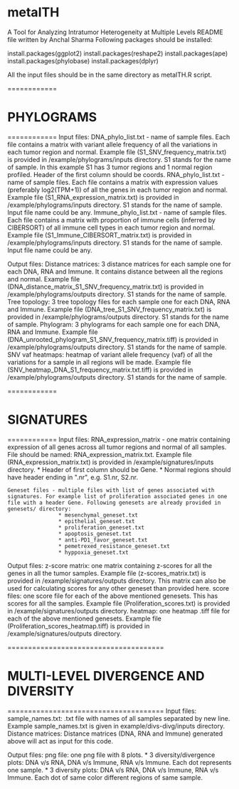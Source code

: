 # metaITH
A Tool for Analyzing Intratumor Heterogeneity at Multiple Levels
README file written by Anchal Sharma
Following packages should be installed:

install.packages(ggplot2)
install.packages(reshape2)
install.packages(ape)
install.packages(phylobase)
install.packages(dplyr)

All the input files should be in the same directory as metaITH.R script.





============
# PHYLOGRAMS
============
Input files:
	DNA_phylo_list.txt - name of sample files. Each file contains a matrix with variant allele frequency of all the variations in each tumor region and normal. Example file (S1_SNV_frequency_matrix.txt) is provided in /example/phylograms/inputs directory. S1 stands for the name of sample. In this example S1 has 3 tumor regions and 1 normal region profiled. Header of the first column should be coords.
	RNA_phylo_list.txt - name of sample files. Each file contains a matrix with expression values (preferably log2(TPM+1)) of all the genes in each tumor region and normal. Example file (S1_RNA_expression_matrix.txt) is provided in /example/phylograms/inputs directory. S1 stands for the name of sample. Input file name could be any.
	Immune_phylo_list.txt - name of sample files. Each file contains a matrix with proportion of immune cells (inferred by CIBERSORT) of all immune cell types in each tumor region and normal. Example file (S1_Immune_CIBERSORT_matrix.txt) is provided in /example/phylograms/inputs directory. S1 stands for the name of sample. Input file name could be any.


Output files:
	Distance matrices: 3 distance matrices for each sample one for each DNA, RNA and Immune. It contains distance between all the regions and normal. Example file (DNA_distance_matrix_S1_SNV_frequency_matrix.txt) is provided in /example/phylograms/outputs directory. S1 stands for the name of sample.
	Tree topology: 3 tree topology files for each sample one for each DNA, RNA and Immune. Example file (DNA_tree_S1_SNV_frequency_matrix.txt) is provided in /example/phylograms/outputs directory. S1 stands for the name of sample.
	Phylogram: 3 phylograms for each sample one for each DNA, RNA and Immune. Example file (DNA_unrooted_phylogram_S1_SNV_frequency_matrix.tiff) is provided in /example/phylograms/outputs directory. S1 stands for the name of sample.	
	SNV vaf heatmaps: heatmap of variant allele frequency (vaf) of all the variations for a sample in all regions will be made. Example file (SNV_heatmap_DNA_S1_frequency_matrix.txt.tiff) is provided in /example/phylograms/outputs directory. S1 stands for the name of sample.	





============
# SIGNATURES
============
Input files:
	RNA_expression_matrix - one matrix containing expression of all genes across all tumor regions and normal of all samples. File should be named: RNA_expression_matrix.txt. Example file (RNA_expression_matrix.txt) is provided in /example/signatures/inputs directory. 
					* Header of first column should be Gene. 
					* Normal regions should have header ending in ".nr", e.g. S1.nr, S2.nr. 
					
	Geneset files - multiple files with list of genes associated with signatures. For example list of proliferation associated genes in one file with a header Gene. Following genesets are already provided in genesets/ directory:
					* mesenchymal_geneset.txt
					* epithelial_geneset.txt
					* proliferation_geneset.txt
					* apoptosis_geneset.txt
					* anti-PD1_favor_geneset.txt
					* pemetrexed_resistance_geneset.txt
					* hyppoxia_geneset.txt
		
Output files:
	z-score matrix: one matrix containing z-scores for all the genes in all the tumor samples. Example file (z-scores_matrix.txt) is provided in /example/signatures/outputs directory. This matrix can also be used for calculating scores for any other geneset than provided here.
	score files: one score file for each of the above mentioned genesets. This has scores for all the samples. Example file (Proliferation_scores.txt) is provided in /example/signatures/outputs directory.
	heatmap: one heatmap .tiff file for each of the above mentioned genesets. Example file (Proliferation_scores_heatmap.tiff) is provided in /example/signatures/outputs directory.	
	




======================================
# MULTI-LEVEL DIVERGENCE AND DIVERSITY
======================================
Input files:
	sample_names.txt: .txt file with names of all samples separated by new line. Example sample_names.txt is given in example/divs-divg/inputs directory. 
	Distance matrices: Distance matrices (DNA, RNA and Immune) generated above will act as input for this code. 
	
Output files:
	png file: one png file with 8 plots.
					* 3 diversity/divergence plots: DNA v/s RNA, DNA v/s Immune, RNA v/s Immune. Each dot represents one sample.
					* 3 diversity plots: DNA v/s RNA, DNA v/s Immune, RNA v/s Immune. Each dot of same color different regions of same sample.

